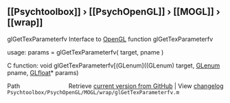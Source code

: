 ## [[Psychtoolbox]] &#8250; [[PsychOpenGL]] &#8250; [[MOGL]] &#8250; [[wrap]]

glGetTexParameterfv  Interface to [OpenGL](OpenGL) function glGetTexParameterfv  
  
usage:  params = glGetTexParameterfv( target, pname )  
  
C function:  void glGetTexParameterfv[(GLenum]((GLenum) target, [GLenum](GLenum) pname, [GLfloat](GLfloat)\* params)  




<div class="code_header" style="text-align:right;">
  <span style="float:left;">Path&nbsp;&nbsp;</span> <span class="counter">Retrieve <a href=
  "https://raw.github.com/Psychtoolbox-3/Psychtoolbox-3/beta/Psychtoolbox/PsychOpenGL/MOGL/wrap/glGetTexParameterfv.m">current version from GitHub</a> | View <a href=
  "https://github.com/Psychtoolbox-3/Psychtoolbox-3/commits/beta/Psychtoolbox/PsychOpenGL/MOGL/wrap/glGetTexParameterfv.m">changelog</a></span>
</div>
<div class="code">
  <code>Psychtoolbox/PsychOpenGL/MOGL/wrap/glGetTexParameterfv.m</code>
</div>

